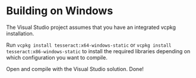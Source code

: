 # Building on Windows

The Visual Studio project assumes that you have an integrated vcpkg installation.

Run `vcpkg install tesseract:x64-windows-static` or `vcpkg install tesseract:x86-windows-static`
to install the required libraries depending on which configuration you want to compile.

Open and compile with the Visual Studio solution. Done!